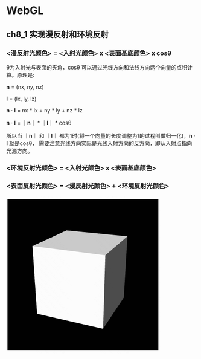 # WebGL

## ch8_1 实现漫反射和环境反射

### <漫反射光颜色> = <入射光颜色> x <表面基底颜色> x cosθ

θ为入射光与表面的夹角，cosθ 可以通过光线方向和法线方向两个向量的点积计算。原理是:

**n** = (nx, ny, nz)

**l** = (lx, ly, lz)

**n** · **l** = nx * lx + ny * ly + nz * lz

**n** · **l** = ｜**n**｜ * ｜**l**｜ * cosθ

所以当 ｜**n**｜ 和 ｜**l**｜ 都为1时(将一个向量的长度调整为1的过程叫做归一化)，**n** · **l** 就是cosθ，
需要注意光线方向实际是光线入射方向的反方向，即从入射点指向光源方向。

### <环境反射光颜色> = <入射光颜色> x <表面基底颜色>

### <表面反射光颜色> = <漫反射光颜色> + <环境反射光颜色>

![image](https://github.com/gaolizheng/LearnWebGL/blob/master/Ch8_1_LightedCube/effect.png)

